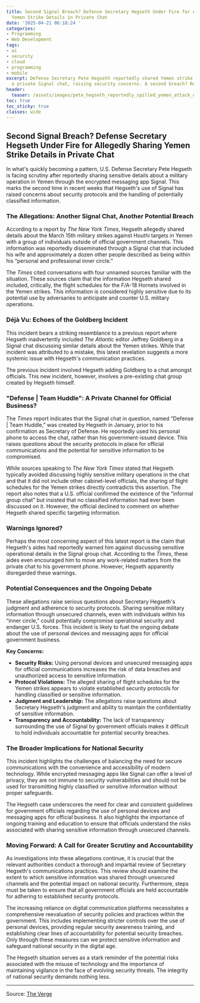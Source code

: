 ```yaml
---
title: Second Signal Breach? Defense Secretary Hegseth Under Fire for Allegedly Sharing
  Yemen Strike Details in Private Chat
date: '2025-04-21 06:18:24 '
categories:
- Programming
- Web Development
tags:
- ai
- security
- cloud
- programming
- mobile
excerpt: Defense Secretary Pete Hegseth reportedly shared Yemen strike details in
  a private Signal chat, raising security concerns. A second breach? Read more.
header:
  teaser: /assets/images/pete_hegseth_reportedly_spilled_yemen_attack_detai_20250421061823.jpg
toc: true
toc_sticky: true
classes: wide
---
```


## Second Signal Breach? Defense Secretary Hegseth Under Fire for Allegedly Sharing Yemen Strike Details in Private Chat

In what's quickly becoming a pattern, U.S. Defense Secretary Pete Hegseth is facing scrutiny after reportedly sharing sensitive details about a military operation in Yemen through the encrypted messaging app Signal. This marks the second time in recent weeks that Hegseth's use of Signal has raised concerns about security protocols and the handling of potentially classified information.

### The Allegations: Another Signal Chat, Another Potential Breach

According to a report by *The New York Times*, Hegseth allegedly shared details about the March 15th military strikes against Houthi targets in Yemen with a group of individuals outside of official government channels. This information was reportedly disseminated through a Signal chat that included his wife and approximately a dozen other people described as being within his “personal and professional inner circle.”

The *Times* cited conversations with four unnamed sources familiar with the situation. These sources claim that the information Hegseth shared included, critically, the flight schedules for the F/A-18 Hornets involved in the Yemen strikes. This information is considered highly sensitive due to its potential use by adversaries to anticipate and counter U.S. military operations.

### Déjà Vu: Echoes of the Goldberg Incident

This incident bears a striking resemblance to a previous report where Hegseth inadvertently included *The Atlantic* editor Jeffrey Goldberg in a Signal chat discussing similar details about the Yemen strikes. While that incident was attributed to a mistake, this latest revelation suggests a more systemic issue with Hegseth's communication practices.

The previous incident involved Hegseth adding Goldberg to a chat amongst officials. This new incident, however, involves a pre-existing chat group created by Hegseth himself.

### "Defense | Team Huddle": A Private Channel for Official Business?

The *Times* report indicates that the Signal chat in question, named “Defense | Team Huddle,” was created by Hegseth in January, prior to his confirmation as Secretary of Defense. He reportedly used his personal phone to access the chat, rather than his government-issued device. This raises questions about the security protocols in place for official communications and the potential for sensitive information to be compromised.

While sources speaking to *The New York Times* stated that Hegseth typically avoided discussing highly sensitive military operations in the chat and that it did not include other cabinet-level officials, the sharing of flight schedules for the Yemen strikes directly contradicts this assertion. The report also notes that a U.S. official confirmed the existence of the “informal group chat” but insisted that no classified information had ever been discussed on it. However, the official declined to comment on whether Hegseth shared specific targeting information.

### Warnings Ignored?

Perhaps the most concerning aspect of this latest report is the claim that Hegseth's aides had reportedly warned him against discussing sensitive operational details in the Signal group chat. According to the *Times*, these aides even encouraged him to move any work-related matters from the private chat to his government phone. However, Hegseth apparently disregarded these warnings.

### Potential Consequences and the Ongoing Debate

These allegations raise serious questions about Secretary Hegseth's judgment and adherence to security protocols. Sharing sensitive military information through unsecured channels, even with individuals within his “inner circle,” could potentially compromise operational security and endanger U.S. forces. This incident is likely to fuel the ongoing debate about the use of personal devices and messaging apps for official government business.

**Key Concerns:**

*   **Security Risks:** Using personal devices and unsecured messaging apps for official communications increases the risk of data breaches and unauthorized access to sensitive information.
*   **Protocol Violations:** The alleged sharing of flight schedules for the Yemen strikes appears to violate established security protocols for handling classified or sensitive information.
*   **Judgment and Leadership:** The allegations raise questions about Secretary Hegseth's judgment and ability to maintain the confidentiality of sensitive information.
*   **Transparency and Accountability:** The lack of transparency surrounding the use of Signal by government officials makes it difficult to hold individuals accountable for potential security breaches.

### The Broader Implications for National Security

This incident highlights the challenges of balancing the need for secure communications with the convenience and accessibility of modern technology. While encrypted messaging apps like Signal can offer a level of privacy, they are not immune to security vulnerabilities and should not be used for transmitting highly classified or sensitive information without proper safeguards.

The Hegseth case underscores the need for clear and consistent guidelines for government officials regarding the use of personal devices and messaging apps for official business. It also highlights the importance of ongoing training and education to ensure that officials understand the risks associated with sharing sensitive information through unsecured channels.

### Moving Forward: A Call for Greater Scrutiny and Accountability

As investigations into these allegations continue, it is crucial that the relevant authorities conduct a thorough and impartial review of Secretary Hegseth's communications practices. This review should examine the extent to which sensitive information was shared through unsecured channels and the potential impact on national security. Furthermore, steps must be taken to ensure that all government officials are held accountable for adhering to established security protocols.

The increasing reliance on digital communication platforms necessitates a comprehensive reevaluation of security policies and practices within the government. This includes implementing stricter controls over the use of personal devices, providing regular security awareness training, and establishing clear lines of accountability for potential security breaches. Only through these measures can we protect sensitive information and safeguard national security in the digital age.

The Hegseth situation serves as a stark reminder of the potential risks associated with the misuse of technology and the importance of maintaining vigilance in the face of evolving security threats. The integrity of national security demands nothing less.


---

Source: [The Verge](https://www.theverge.com/news/652434/pete-hegseth-personal-signal-chat-yemen-attack)